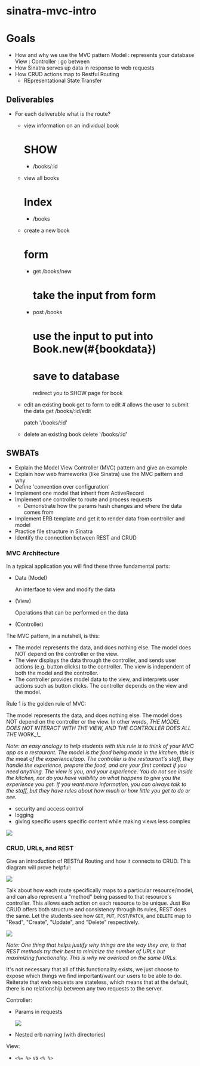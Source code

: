 # sinatra-mvc-intro

# Goals
- How and why we use the MVC pattern
  Model : represents your database
  View :
  Controller : go between
- How Sinatra serves up data in response to web requests
- How CRUD actions map to Restful Routing
  - REpresentational State Transfer



## Deliverables

- For each deliverable what is the route?

  - view information on an individual book
    # SHOW
    - /books/:id


  - view all books
    # Index
    - /books


  - create a new book
    # form
    - get /books/new
      # take the input from form
    - post /books
      # use the input to put into Book.new(#{bookdata})
      # save to database
      redirect you to SHOW page for book

  - edit an existing book
    get to form to edit # allows the user to submit the data
    get /books/:id/edit

    patch '/books/:id'


  - delete an existing book
    delete '/books/:id'




## SWBATs

* Explain the Model View Controller \(MVC\) pattern and give an example
* Explain how web frameworks \(like Sinatra\) use the MVC pattern and why
* Define 'convention over configuration'
* Implement one model that inherit from ActiveRecord
* Implement one controller to route and process requests
  * Demonstrate how the params hash changes and where the data comes from
* Implement ERB template and get it to render data from controller and model
* Practice file structure in Sinatra
* Identify the connection between REST and CRUD


### MVC Architecture

In a typical application you will find these three fundamental parts:

* Data \(Model\)

  An interface to view and modify the data

* \(View\)

  Operations that can be performed on the data

* \(Controller\)

The MVC pattern, in a nutshell, is this:

* The model represents the data, and does nothing else. The model does NOT depend on the controller or the view.
* The view displays the data through the controller, and sends user actions \(e.g. button clicks\) to the controller. The view is independent of both the model and the controller.
* The controller provides model data to the view, and interprets user actions such as button clicks. The controller depends on the view and the model.

Rule 1 is the golden rule of MVC:

The model represents the data, and does nothing else. The model does NOT depend on the controller or the view. In other words, _THE MODEL DOES NOT INTERACT WITH THE VIEW, AND THE CONTROLLER DOES ALL THE_ WORK_!_

_Note: an easy analogy to help students with this rule is to think of your MVC app as a restaurant. The model is the food being made in the kitchen, this is the_ meat _of the experience/app. The controller is the restaurant's staff, they handle the experience, prepare the food, and are your first contact if you need anything. The view is you, and your experience. You do not see inside the kitchen, nor do you have visibility on what happens to give you the experience you get. If you want more information, you can always talk to the staff, but they have rules about how much or how little you get to do or see._


* security and access control
* logging
* giving specific users specific content while making views less complex

![](/assets/m2_sinatra_request.jpg)

### CRUD, URLs, and REST

Give an introduction of RESTful Routing and how it connects to CRUD. This diagram will prove helpful:

![](/assets/m2_sinatra_crud.jpg)

Talk about how each route specifically maps to a particular resource/model, and can also represent a "method" being passed to that resource's controller. This allows each action on each resource to be unique. Just like CRUD offers both structure and consistency through its rules, REST does the same. Let the students see how `GET`, `PUT`, `POST`/`PATCH`, and `DELETE` map to "Read", "Create", "Update", and "Delete" respectively.

![](/assets/m2_sinatra_rest.png)

_Note: One thing that helps justify why things are the way they are, is that REST methods try their best to minimize the number of URLs but maximizing functionality. This is why we overload on the same URLs._

It's not necessary that all of this functionality exists, we just choose to expose which things we find important/want our users to be able to do. Reiterate that web requests are stateless, which means that at the default, there is no relationship between any two requests to the server.

Controller:

* Params in requests

  ![](/assets/m2_sinatra_routing_code.jpg)

* Nested erb naming \(with directories\)


View:

* `<%= %>` vs `<% %>`
